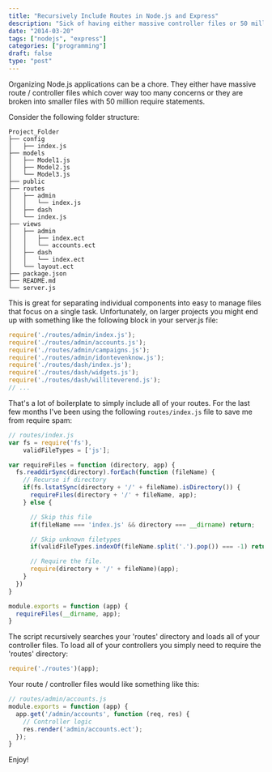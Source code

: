 ```yaml
---
title: "Recursively Include Routes in Node.js and Express"
description: "Sick of having either massive controller files or 50 million require statements in your Express applications? Here's a simple trick to load everything with 1 line."
date: "2014-03-20"
tags: ["nodejs", "express"]
categories: ["programming"]
draft: false
type: "post"
---
```


Organizing Node.js applications can be a chore.  They either have massive route / controller files which cover way too many concerns or they are broken into smaller files with 50 million require statements.

 Consider the following folder structure:

```shell
Project_Folder
├── config
│   ├── index.js
├── models
│   ├── Model1.js
│   ├── Model2.js
│   └── Model3.js
├── public
├── routes
│   ├── admin
│   │   └── index.js
│   ├── dash
│   └── index.js
├── views
│   ├── admin
│   │   ├── index.ect
│   │   └── accounts.ect
│   ├── dash
│   │   └── index.ect
│   └── layout.ect
├── package.json
├── README.md
└── server.js
```


This is great for separating individual components into easy to manage files that focus on a single task.  Unfortunately, on larger projects you might end up with something like the following block in your server.js file:

```javascript
require('./routes/admin/index.js');
require('./routes/admin/accounts.js');
require('./routes/admin/campaigns.js');
require('./routes/admin/idontevenknow.js');
require('./routes/dash/index.js');
require('./routes/dash/widgets.js');
require('./routes/dash/williteverend.js');
// ...
```

That's a lot of boilerplate to simply include all of your routes.  For the last few months I've been using the following <code>routes/index.js</code> file to save me from require spam: 

```javascript
// routes/index.js
var fs = require('fs'),
    validFileTypes = ['js'];

var requireFiles = function (directory, app) {
  fs.readdirSync(directory).forEach(function (fileName) {
    // Recurse if directory
    if(fs.lstatSync(directory + '/' + fileName).isDirectory()) {
      requireFiles(directory + '/' + fileName, app);
    } else {

      // Skip this file
      if(fileName === 'index.js' && directory === __dirname) return;

      // Skip unknown filetypes
      if(validFileTypes.indexOf(fileName.split('.').pop()) === -1) return;

      // Require the file.
      require(directory + '/' + fileName)(app);
    }
  })
}

module.exports = function (app) {
  requireFiles(__dirname, app);
}
```

The script recursively searches your 'routes' directory and loads all of your controller files.  To load all of your controllers you simply need to require the 'routes' directory:


```javascript
require('./routes')(app);
```

Your route / controller files would like something like this:

```javascript
// routes/admin/accounts.js
module.exports = function (app) {
  app.get('/admin/accounts', function (req, res) {
    // Controller logic
    res.render('admin/accounts.ect');
  });
}
```

Enjoy!
